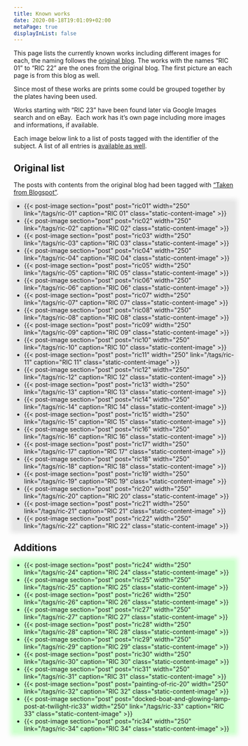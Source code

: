 ```yaml
---
title: Known works
date: 2020-08-18T19:01:09+02:00
metaPage: true
displayInList: false
---
```

This page lists the currently known works including different images for each, the naming follows the [original blog](http://ric-unknownartist.blogspot.com/). The works with the names “RIC 01” to “RIC 22” are the ones from the original blog. The first picture an each page is from this blog as well.

Since most of these works are prints some could be grouped together by the plates having been used.

Works starting with “RIC 23” have been found later via Google Images search and on eBay.  Each work has it’s own page including more images and informations, if available.

Each image below link to a list of posts tagged with the identifier of the subject. A list of all entries is [available as well](/tags/ric).

Original list
-------------

The posts with contents from the original blog had been tagged with [“Taken from Blogspot”](/tags/Taken-from-Blogspot).



<ul class="preview-image-list" style="background: #e6e6e6; box-shadow: 0px 0px 10px 7px #e6e6e6;">

<li>{{< post-image section="post" post="ric01" width="250" link="/tags/ric-01" caption="RIC 01" class="static-content-image" >}}</li>

<li>{{< post-image section="post" post="ric02" width="250" link="/tags/ric-02" caption="RIC 02" class="static-content-image" >}}</li>

<li>{{< post-image section="post" post="ric03" width="250" link="/tags/ric-03" caption="RIC 03" class="static-content-image" >}}</li>

<li>{{< post-image section="post" post="ric04" width="250" link="/tags/ric-04" caption="RIC 04" class="static-content-image" >}}</li>

<li>{{< post-image section="post" post="ric05" width="250" link="/tags/ric-05" caption="RIC 05" class="static-content-image" >}}</li>

<li>{{< post-image section="post" post="ric06" width="250" link="/tags/ric-06" caption="RIC 06" class="static-content-image" >}}</li>

<li>{{< post-image section="post" post="ric07" width="250" link="/tags/ric-07" caption="RIC 07" class="static-content-image" >}}</li>

<li>{{< post-image section="post" post="ric08" width="250" link="/tags/ric-08" caption="RIC 08" class="static-content-image" >}}</li>

<li>{{< post-image section="post" post="ric09" width="250" link="/tags/ric-09" caption="RIC 09" class="static-content-image" >}}</li>

<li>{{< post-image section="post" post="ric10" width="250" link="/tags/ric-10" caption="RIC 10" class="static-content-image" >}}</li>

<li>{{< post-image section="post" post="ric11" width="250" link="/tags/ric-11" caption="RIC 11" class="static-content-image" >}}</li>

<li>{{< post-image section="post" post="ric12" width="250" link="/tags/ric-12" caption="RIC 12" class="static-content-image" >}}</li>

<li>{{< post-image section="post" post="ric13" width="250" link="/tags/ric-13" caption="RIC 13" class="static-content-image" >}}</li>

<li>{{< post-image section="post" post="ric14" width="250" link="/tags/ric-14" caption="RIC 14" class="static-content-image" >}}</li>

<li>{{< post-image section="post" post="ric15" width="250" link="/tags/ric-15" caption="RIC 15" class="static-content-image" >}}</li>

<li>{{< post-image section="post" post="ric16" width="250" link="/tags/ric-16" caption="RIC 16" class="static-content-image" >}}</li>

<li>{{< post-image section="post" post="ric17" width="250" link="/tags/ric-17" caption="RIC 17" class="static-content-image" >}}</li>

<li>{{< post-image section="post" post="ric18" width="250" link="/tags/ric-18" caption="RIC 18" class="static-content-image" >}}</li>

<li>{{< post-image section="post" post="ric19" width="250" link="/tags/ric-19" caption="RIC 19" class="static-content-image" >}}</li>

<li>{{< post-image section="post" post="ric20" width="250" link="/tags/ric-20" caption="RIC 20" class="static-content-image" >}}</li>

<li>{{< post-image section="post" post="ric21" width="250" link="/tags/ric-21" caption="RIC 21" class="static-content-image" >}}</li>

<li>{{< post-image section="post" post="ric22" width="250" link="/tags/ric-22" caption="RIC 22" class="static-content-image" >}}</li>

</ul>

Additions
---------
<ul class="preview-image-list" style="background: #ccffcc; box-shadow: 0px 0px 10px 7px #ccffcc;">

<li>{{< post-image section="post" post="ric24" width="250" link="/tags/ric-24" caption="RIC 24" class="static-content-image" >}}</li>

<li>{{< post-image section="post" post="ric25" width="250" link="/tags/ric-25" caption="RIC 25" class="static-content-image" >}}</li>

<li>{{< post-image section="post" post="ric26" width="250" link="/tags/ric-26" caption="RIC 26" class="static-content-image" >}}</li>

<li>{{< post-image section="post" post="ric27" width="250" link="/tags/ric-27" caption="RIC 27" class="static-content-image" >}}</li>

<li>{{< post-image section="post" post="ric28" width="250" link="/tags/ric-28" caption="RIC 28" class="static-content-image" >}}</li>

<li>{{< post-image section="post" post="ric29" width="250" link="/tags/ric-29" caption="RIC 29" class="static-content-image" >}}</li>

<li>{{< post-image section="post" post="ric30" width="250" link="/tags/ric-30" caption="RIC 30" class="static-content-image" >}}</li>

<li>{{< post-image section="post" post="ric31" width="250" link="/tags/ric-31" caption="RIC 31" class="static-content-image" >}}</li>

<li>{{< post-image section="post" post="painting-of-ric-20" width="250" link="/tags/ric-32" caption="RIC 32" class="static-content-image" >}}</li>

<li>{{< post-image section="post" post="docked-boat-and-glowing-lamp-post-at-twilight-ric33" width="250" link="/tags/ric-33" caption="RIC 33" class="static-content-image" >}}</li>

<li>{{< post-image section="post" post="ric34" width="250" link="/tags/ric-34" caption="RIC 34" class="static-content-image" >}}</li>

</ul>

